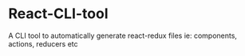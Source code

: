 # React-CLI-tool
A CLI tool to automatically generate react-redux files ie: components, actions, reducers etc

